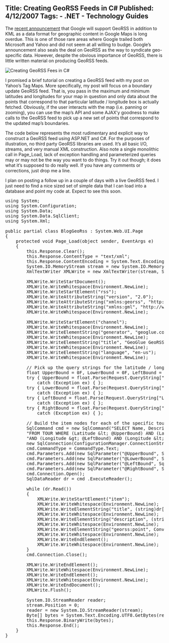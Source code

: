 Title: Creating GeoRSS Feeds in C#
Published: 4/12/2007
Tags:
	- .NET
    - Technology Guides
---
The [recent announcement](http://googlemapsapi.blogspot.com/2007/03/kml-and-georss-support-added-to-google.html) that Google will support GeoRSS in addition to KML as a data format for geographic content in Google Maps is long overdue. This is one of those rare areas where Google trailed both Microsoft and Yahoo and did not seem at all willing to budge. Google’s announcement also seals the deal on GeoRSS as the way to syndicate geo-specific data. However, despite the obvious importance of GeoRSS, there is little written material on producing GeoRSS feeds.

![Creating GeoRSS Fees in C#](https://s3.amazonaws.com/s3.beckshome.com/20070412-Creating-GeoRSS-Feeds-in-CSharp.png)

I promised a brief tutorial on creating a GeoRSS feed with my post on Yahoo’s Tag Maps. More specifically, my post will focus on a boundary update GeoRSS feed. That is, you pass in the maximum and minimum latitudes and longitudes for your map in question and only data about the points that correspond to that particular latitude / longitude box is actually fetched. Obviously, if the user interacts with the map (i.e. panning or zooming), you can use the map’s API and some AJAX’y goodness to make calls to the GeoRSS feed to pick up a new set of points that correspond to the updated map’s boundaries.

The code below represents the most rudimentary and explicit way to construct a GeoRSS feed using ASP.NET and C#. For the purposes of illustration, no third party GeoRSS libraries are used. It’s all basic I/O, streams, and very manual XML construction. Also note a single monolithic call in Page_Load, lack of exception handling and parameterized queries may or may not be the way you want to do things. Try it out though; it does what it’s supposed to do really well. If you have any comments or corrections, just drop me a line.

I plan on posting a follow up in a couple of days with a live GeoRSS feed. I just need to find a nice sized set of simple data that I can load into a database and point my code at. Expect to see this soon.

<pre data-enlighter-language="csharp">
using System;
using System.Configuration;
using System.Data;
using System.Data.SqlClient;
using System.Xml;
	 
public partial class BlogGeoRss : System.Web.UI.Page
{
    protected void Page_Load(object sender, EventArgs e)
    {
        this.Response.Clear();
	    this.Response.ContentType = "text/xml";
    	this.Response.ContentEncoding = System.Text.Encoding.UTF8;
    	System.IO.MemoryStream stream = new System.IO.MemoryStream();
    	XmlTextWriter XMLWrite = new XmlTextWriter(stream, System.Text.Encoding.UTF8);
    
        XMLWrite.WriteStartDocument();
        XMLWrite.WriteWhitespace(Environment.NewLine);
        XMLWrite.WriteStartElement("rss");
	    XMLWrite.WriteAttributeString("version", "2.0");
	    XMLWrite.WriteAttributeString("xmlns:georss", "http://www.georss.org/georss");
    	XMLWrite.WriteAttributeString("xmlns:gml", "http://www.opengis.net/gml");
    	XMLWrite.WriteWhitespace(Environment.NewLine);
	 
    	XMLWrite.WriteStartElement("channel");
    	XMLWrite.WriteWhitespace(Environment.NewLine);
    	XMLWrite.WriteElementString("generator", "geoglue.com");
    	XMLWrite.WriteWhitespace(Environment.NewLine);
    	XMLWrite.WriteElementString("title", "GeoGlue GeoRSS Feed");
    	XMLWrite.WriteWhitespace(Environment.NewLine);
    	XMLWrite.WriteElementString("language", "en-us");
    	XMLWrite.WriteWhitespace(Environment.NewLine);
    
    	// Pick up the query strings for the latitude / longitude boundaries
    	float UpperBound = 0F, LowerBound = 0F, LeftBound = 0F, RightBound = 0F;
    	try { UpperBound = float.Parse(Request.QueryString["UpperBound"]); }
    	    catch (Exception ex) { };
    	try { LowerBound = float.Parse(Request.QueryString["LowerBound"]); }
    	    catch (Exception ex) { };
    	try { LeftBound = float.Parse(Request.QueryString["LeftBound"]); }
    	    catch (Exception ex) { };
    	try { RightBound = float.Parse(Request.QueryString["RightBound"]); }
    	    catch (Exception ex) { };
	 
        // Build the item nodes for each of the specific tours
    	SqlCommand cmd = new SqlCommand("SELECT Name, Description, Latitude, Longitude " +
        "FROM TOUR WHERE (Latitude &amp;lt; @UpperBound) AND (Latitude &amp;gt; @LowerBound) " +
    	"AND (Longitude &amp;gt; @LeftBound) AND (Longitude &amp;lt; @RightBound)",
    	new SqlConnection(ConfigurationManager.ConnectionStrings["GeoGlueDev"].ConnectionString));
    	cmd.CommandType = CommandType.Text;
    	cmd.Parameters.Add(new SqlParameter("@UpperBound", SqlDbType.Float)).Value = UpperBound;
    	cmd.Parameters.Add(new SqlParameter("@LowerBound", SqlDbType.Float)).Value = LowerBound;
    	cmd.Parameters.Add(new SqlParameter("@LeftBound", SqlDbType.Float)).Value = LeftBound;
    	cmd.Parameters.Add(new SqlParameter("@RightBound", SqlDbType.Float)).Value = RightBound;
    	cmd.Connection.Open();
    	SqlDataReader dr = cmd .ExecuteReader();
    
    	while (dr.Read())
    	{
        	XMLWrite.WriteStartElement("item");
        	XMLWrite.WriteWhitespace(Environment.NewLine);
        	XMLWrite.WriteElementString("title", (string)dr["Name"]);
        	XMLWrite.WriteWhitespace(Environment.NewLine);
        	XMLWrite.WriteElementString("description", (string)dr["Description"]);
        	XMLWrite.WriteWhitespace(Environment.NewLine);
        	XMLWrite.WriteElementString("georss:point", Convert.ToString(dr["Latitude"]) + " " + Convert.ToString(dr["Longitude"]));
        	XMLWrite.WriteWhitespace(Environment.NewLine);
            XMLWrite.WriteEndElement();
        	XMLWrite.WriteWhitespace(Environment.NewLine);
    	}
        cmd.Connection.Close();
	 
    	XMLWrite.WriteEndElement();
    	XMLWrite.WriteWhitespace(Environment.NewLine);
    	XMLWrite.WriteEndElement();
    	XMLWrite.WriteWhitespace(Environment.NewLine);
    	XMLWrite.WriteEndDocument();
    	XMLWrite.Flush();
	 
    	System.IO.StreamReader reader;
    	stream.Position = 0;
    	reader = new System.IO.StreamReader(stream);
    	Byte[] bytes = System.Text.Encoding.UTF8.GetBytes(reader.ReadToEnd());
    	this.Response.BinaryWrite(bytes);
    	this.Response.End();
	}
}
</pre>